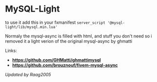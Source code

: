 # MySQL-Light
to use it add this in your fxmanifest `server_script '@mysql-light/lib/mysql.min.lua'`

Normaly the mysql-async is filled with html, and stuff you don't need so i removed it a light verion of the original mysql-async by ghmatti

Links:
  - **https://github.com/GHMatti/ghmattimysql**
  - **https://github.com/brouznouf/fivem-mysql-async**

_Updated by Raag2005_

